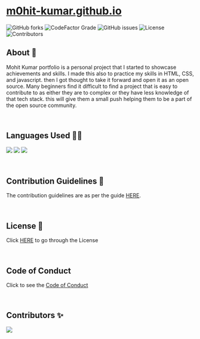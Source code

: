 # [m0hit-kumar.github.io](https://m0hit-kumar.github.io)
 ![GitHub forks](https://img.shields.io/github/forks/m0hit-kumar/m0hit-kumar.github.io?label=Forks&style=for-the-badge) 
 ![CodeFactor Grade](https://img.shields.io/codefactor/grade/github/m0hit-kumar/m0hit-kumar.github.io?style=for-the-badge) ![GitHub issues](https://img.shields.io/github/issues/m0hit-kumar/m0hit-kumar.github.io?style=for-the-badge) ![License](https://img.shields.io/github/license/m0hit-kumar/m0hit-kumar.github.io?style=for-the-badge)
 ![Contributors](https://img.shields.io/github/contributors/m0hit-kumar/m0hit-kumar.github.io?label=Forks&style=for-the-badge)

 


 
## About 📝
Mohit Kumar portfolio is a personal project that I started to showcase achievements and skills. I made this also to practice my skills in HTML, CSS, and javascript. then I got thought to take it forward and open it as an open source. Many beginners find it difficult to find a project that is easy to contribute to as either they are to complex or they have less knowledge of that tech stack. this will give them a small push helping them to be a part of the open source community.


<br>



## Languages Used 👨‍💻
<p>
  <img src="https://img.shields.io/badge/html5-%23E34F26.svg?style=for-the-badge&logo=html5&logoColor=white" />
  <img src="https://img.shields.io/badge/css3-%231572B6.svg?style=for-the-badge&logo=css3&logoColor=white" />
  <img src="https://img.shields.io/badge/js-339933?style=for-the-badge&logo=nodedotjs&logoColor=white" />
</p>



<br>


## Contribution Guidelines 🧾
The contribution guidelines are as per the guide [HERE](https://github.com/m0hit-kumar/m0hit-kumar.github.io/blob/main/CONTRIBUTING.md).


<br>


## License 📑
Click [HERE](https://github.com/m0hit-kumar/m0hit-kumar.github.io/blob/main/License.md) to go through the License


<br>


## Code of Conduct

Click to see the [Code of Conduct](https://github.com/m0hit-kumar/m0hit-kumar.github.io/blob/main/CODE_OF_CONDUCT.md)



<br>


## Contributors ✨

<a href="https://github.com/m0hit-kumar/m0hit-kumar.github.io/graphs/contributors">
  <img src="https://contrib.rocks/image?repo=m0hit-kumar/m0hit-kumar.github.io" />
</a>
